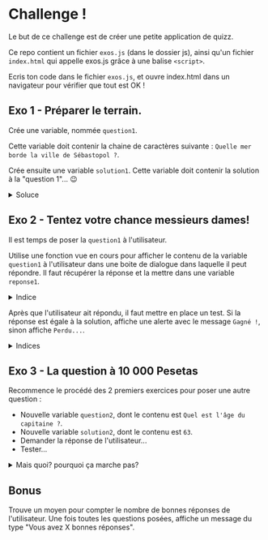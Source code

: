 # Challenge !

Le but de ce challenge est de créer une petite application de quizz.

Ce repo contient un fichier `exos.js` (dans le dossier js), ainsi qu'un fichier `index.html` qui appelle exos.js grâce à une balise `<script>`.

Ecris ton code dans le fichier `exos.js`, et ouvre index.html dans un navigateur pour vérifier que tout est OK !

## Exo 1 - Préparer le terrain.

Crée une variable, nommée `question1`.

Cette variable doit contenir la chaine de caractères suivante : `Quelle mer borde la ville de Sébastopol ?`.

Crée ensuite une variable `solution1`. Cette variable doit contenir la solution à la "question 1"... :wink:

<details>
<summary>Soluce</summary>

C'est `la mer Noire`.

</details>

## Exo 2 - Tentez votre chance messieurs dames!

Il est temps de poser la `question1` à l'utilisateur.

Utilise une fonction vue en cours pour afficher le contenu de la variable `question1` à l'utilisateur dans une boite de dialogue dans laquelle il peut répondre. Il faut récupérer la réponse et la mettre dans une variable `reponse1`.

<details>
<summary>Indice</summary>

https://developer.mozilla.org/fr/docs/Web/API/Window/prompt

</details>

Après que l'utilisateur ait répondu, il faut mettre en place un test. Si la réponse est égale à la solution, affiche une alerte avec le message `Gagné !`, sinon affiche `Perdu...`.

<details>
<summary>Indices</summary>

- https://developer.mozilla.org/fr/docs/Web/API/Window/alert

</details>

## Exo 3 - La question à 10 000 Pesetas

Recommence le procédé des 2 premiers exercices pour poser une autre question :

- Nouvelle variable `question2`, dont le contenu est `Quel est l'âge du capitaine ?`.
- Nouvelle variable `solution2`, dont le contenu est `63`.
- Demander la réponse de l'utilisateur...
- Tester...

<details>
<summary>Mais quoi? pourquoi ça marche pas?</summary>

- `prompt` renvoie toujours une chaine de caractères.

- `63` quant à lui, est un Number...

  <details>
  <summary>Oui... et?</summary>

  - https://developer.mozilla.org/fr/docs/Web/JavaScript/Reference/Objets_globaux/parseInt
  </details>

</details>

## Bonus

Trouve un moyen pour compter le nombre de bonnes réponses de l'utilisateur. Une fois toutes les questions posées, affiche un message du type "Vous avez X bonnes réponses".
